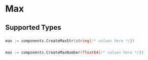 # Max


## Supported Types

### 

```go
max := components.CreateMaxStr(string{/* values here */})
```

### 

```go
max := components.CreateMaxNumber(float64{/* values here */})
```

